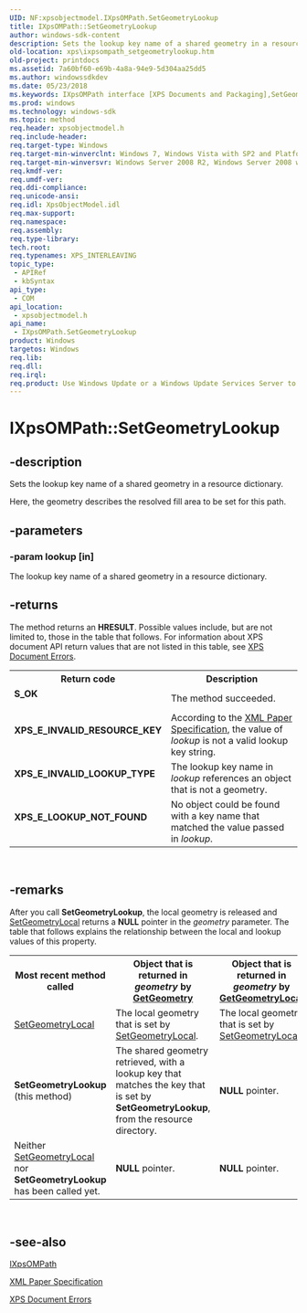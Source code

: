 ```yaml
---
UID: NF:xpsobjectmodel.IXpsOMPath.SetGeometryLookup
title: IXpsOMPath::SetGeometryLookup
author: windows-sdk-content
description: Sets the lookup key name of a shared geometry in a resource dictionary.
old-location: xps\ixpsompath_setgeometrylookup.htm
old-project: printdocs
ms.assetid: 7a60bf60-e69b-4a8a-94e9-5d304aa25dd5
ms.author: windowssdkdev
ms.date: 05/23/2018
ms.keywords: IXpsOMPath interface [XPS Documents and Packaging],SetGeometryLookup method, IXpsOMPath.SetGeometryLookup, IXpsOMPath::SetGeometryLookup, SetGeometryLookup, SetGeometryLookup method [XPS Documents and Packaging], SetGeometryLookup method [XPS Documents and Packaging],IXpsOMPath interface, xps.ixpsompath_setgeometrylookup, xpsobjectmodel/IXpsOMPath::SetGeometryLookup
ms.prod: windows
ms.technology: windows-sdk
ms.topic: method
req.header: xpsobjectmodel.h
req.include-header: 
req.target-type: Windows
req.target-min-winverclnt: Windows 7, Windows Vista with SP2 and Platform Update for Windows Vista [desktop apps | UWP apps]
req.target-min-winversvr: Windows Server 2008 R2, Windows Server 2008 with SP2 and Platform Update for Windows Server 2008 [desktop apps | UWP apps]
req.kmdf-ver: 
req.umdf-ver: 
req.ddi-compliance: 
req.unicode-ansi: 
req.idl: XpsObjectModel.idl
req.max-support: 
req.namespace: 
req.assembly: 
req.type-library: 
tech.root: 
req.typenames: XPS_INTERLEAVING
topic_type:
 - APIRef
 - kbSyntax
api_type:
 - COM
api_location:
 - xpsobjectmodel.h
api_name:
 - IXpsOMPath.SetGeometryLookup
product: Windows
targetos: Windows
req.lib: 
req.dll: 
req.irql: 
req.product: Use Windows Update or a Windows Update Services Server to retrieve the update on Windows XP.
---
```


# IXpsOMPath::SetGeometryLookup


## -description


Sets the lookup key name of a shared geometry in a resource dictionary. 

Here, the  geometry describes the resolved fill area to be set for this path.


## -parameters




### -param lookup [in]

The lookup key name of a shared geometry in a resource dictionary.


## -returns



The method returns an <b>HRESULT</b>. Possible values include, but are not limited to, those in the table that follows. For information about  XPS document API return values that are not listed in this table, see <a href="https://msdn.microsoft.com/9e6db1e3-7151-4538-8607-b7185ebc0110">XPS Document Errors</a>.

<table>
<tr>
<th>Return code</th>
<th>Description</th>
</tr>
<tr>
<td width="40%">
<dl>
<dt><b>S_OK</b></dt>
</dl>
</td>
<td width="60%">
The method succeeded.

</td>
</tr>
<tr>
<td width="40%">
<dl>
<dt><b>XPS_E_INVALID_RESOURCE_KEY</b></dt>
</dl>
</td>
<td width="60%">
According to the <a href="http://go.microsoft.com/?linkid=8435939">XML Paper Specification</a>, the value of <i>lookup</i> is not a valid lookup key string.

</td>
</tr>
<tr>
<td width="40%">
<dl>
<dt><b>XPS_E_INVALID_LOOKUP_TYPE</b></dt>
</dl>
</td>
<td width="60%">
The lookup key name in <i>lookup</i> references an object that is not a geometry.

</td>
</tr>
<tr>
<td width="40%">
<dl>
<dt><b>XPS_E_LOOKUP_NOT_FOUND</b></dt>
</dl>
</td>
<td width="60%">
No object could be found with a key name that matched the value passed in <i>lookup</i>.

</td>
</tr>
</table>
 




## -remarks



After you call <b>SetGeometryLookup</b>, the local geometry is released and <a href="https://msdn.microsoft.com/32657c0d-3be5-466c-98a7-6bbd46f710d1">SetGeometryLocal</a> returns a <b>NULL</b> pointer in the <i>geometry</i> parameter. The table that follows explains the relationship between the local and lookup values of this property.

<table>
<tr>
<th>Most recent method called</th>
<th>Object that is returned in <i>geometry</i> by <a href="https://msdn.microsoft.com/c4a99bf6-09d8-426a-8878-1126578c4518">GetGeometry</a>
</th>
<th>Object that is returned in <i>geometry</i> by <a href="https://msdn.microsoft.com/a8902191-7646-4c97-843f-9467ed12f621">GetGeometryLocal</a>
</th>
<th>String that is returned in <i>lookup</i> by <a href="https://msdn.microsoft.com/f40b6ed0-6e75-4f0a-abcc-f13d961df678">GetGeometryLookup</a>
</th>
</tr>
<tr>
<td>

<a href="https://msdn.microsoft.com/32657c0d-3be5-466c-98a7-6bbd46f710d1">SetGeometryLocal</a>


</td>
<td>
The local geometry that is set by <a href="https://msdn.microsoft.com/32657c0d-3be5-466c-98a7-6bbd46f710d1">SetGeometryLocal</a>.

</td>
<td>
The local geometry that is set by <a href="https://msdn.microsoft.com/32657c0d-3be5-466c-98a7-6bbd46f710d1">SetGeometryLocal</a>.

</td>
<td>
<b>NULL</b> pointer.

</td>
</tr>
<tr>
<td>
<b>SetGeometryLookup</b> (this method)

</td>
<td>
The shared geometry retrieved, with a lookup key that matches the key that is set by <b>SetGeometryLookup</b>, from the resource directory.

</td>
<td>
<b>NULL</b> pointer.

</td>
<td>
The lookup key that is set by <b>SetGeometryLookup</b>.

</td>
</tr>
<tr>
<td>
Neither <a href="https://msdn.microsoft.com/32657c0d-3be5-466c-98a7-6bbd46f710d1">SetGeometryLocal</a> nor <b>SetGeometryLookup</b> has been called yet.

</td>
<td>
<b>NULL</b> pointer.

</td>
<td>
<b>NULL</b> pointer.

</td>
<td>
<b>NULL</b> pointer.

</td>
</tr>
</table>
 




## -see-also




<a href="https://msdn.microsoft.com/93257a77-3fef-400e-bfe1-06e760ba4b93">IXpsOMPath</a>



<a href="http://go.microsoft.com/?linkid=8435939">XML Paper Specification</a>



<a href="https://msdn.microsoft.com/9e6db1e3-7151-4538-8607-b7185ebc0110">XPS Document Errors</a>
 

 


